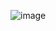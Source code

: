 ![image](https://github.com/JoaoEnrique/front-end_google/assets/87030375/f0d237f2-762f-4dcb-b875-11e014d207ec)
